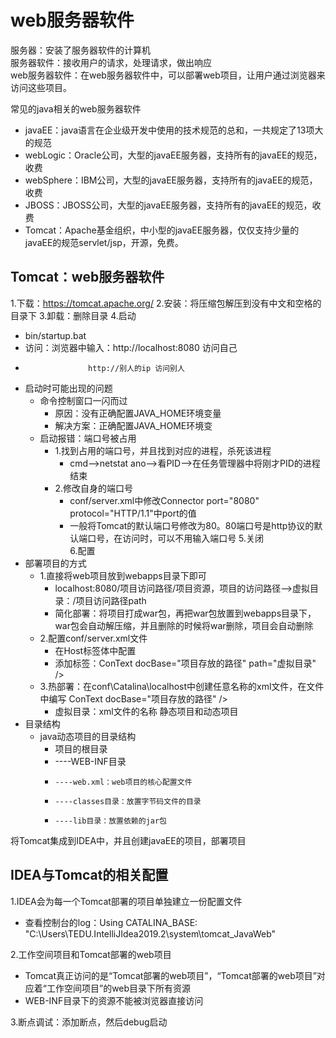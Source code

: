 # web服务器软件
服务器：安装了服务器软件的计算机  
服务器软件：接收用户的请求，处理请求，做出响应  
web服务器软件：在web服务器软件中，可以部署web项目，让用户通过浏览器来访问这些项目。

常见的java相关的web服务器软件
  * javaEE：java语言在企业级开发中使用的技术规范的总和，一共规定了13项大的规范
  * webLogic：Oracle公司，大型的javaEE服务器，支持所有的javaEE的规范，收费
  * webSphere：IBM公司，大型的javaEE服务器，支持所有的javaEE的规范，收费
  * JBOSS：JBOSS公司，大型的javaEE服务器，支持所有的javaEE的规范，收费
  * Tomcat：Apache基金组织，中小型的javaEE服务器，仅仅支持少量的javaEE的规范servlet/jsp，开源，免费。

## Tomcat：web服务器软件
1.下载：https://tomcat.apache.org/
2.安装：将压缩包解压到没有中文和空格的目录下
3.卸载：删除目录
4.启动
  * bin/startup.bat
  * 访问：浏览器中输入：http://localhost:8080 访问自己
  *                   http://别人的ip 访问别人  
  * 启动时可能出现的问题
    * 命令控制窗口一闪而过
      * 原因：没有正确配置JAVA_HOME环境变量
      * 解决方案：正确配置JAVA_HOME环境变
    * 启动报错：端口号被占用
      * 1.找到占用的端口号，并且找到对应的进程，杀死该进程
        * cmd-->netstat ano-->看PID-->在任务管理器中将刚才PID的进程结束
      * 2.修改自身的端口号
        * conf/server.xml中修改Connector port="8080" protocol="HTTP/1.1"中port的值
        * 一般将Tomcat的默认端口号修改为80。80端口号是http协议的默认端口号，在访问时，可以不用输入端口号
5.关闭  
6.配置
  * 部署项目的方式
    * 1.直接将web项目放到webapps目录下即可
      * localhost:8080/项目访问路径/项目资源，项目的访问路径-->虚拟目录：/项目访问路径path
      * 简化部署：将项目打成war包，再把war包放置到webapps目录下，war包会自动解压缩，并且删除的时候将war删除，项目会自动删除
    * 2.配置conf/server.xml文件
      * 在Host标签体中配置
      * 添加标签：ConText docBase="项目存放的路径" path="虚拟目录" />
    * 3.热部署：在conf\Catalina\localhost中创建任意名称的xml文件，在文件中编写 ConText docBase="项目存放的路径" />
      * 虚拟目录：xml文件的名称
静态项目和动态项目
  * 目录结构
    * java动态项目的目录结构
      * 项目的根目录
      *   ----WEB-INF目录
      *     ----web.xml：web项目的核心配置文件
      *     ----classes目录：放置字节码文件的目录
      *     ----lib目录：放置依赖的jar包

将Tomcat集成到IDEA中，并且创建javaEE的项目，部署项目

## IDEA与Tomcat的相关配置
1.IDEA会为每一个Tomcat部署的项目单独建立一份配置文件
  * 查看控制台的log：Using CATALINA_BASE:   "C:\Users\TEDU\.IntelliJIdea2019.2\system\tomcat\_JavaWeb"  

2.工作空间项目和Tomcat部署的web项目
  * Tomcat真正访问的是“Tomcat部署的web项目”，“Tomcat部署的web项目”对应着“工作空间项目”的web目录下所有资源  
  * WEB-INF目录下的资源不能被浏览器直接访问  

3.断点调试：添加断点，然后debug启动























